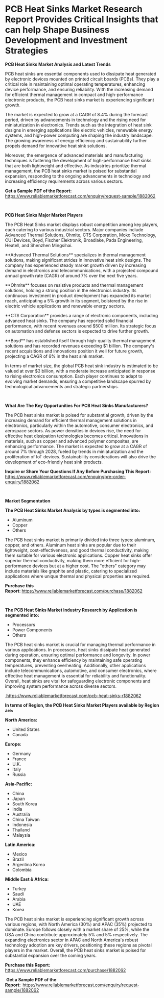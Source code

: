 <p><h1>PCB Heat Sinks Market Research Report Provides Critical Insights that can help Shape Business Development and Investment Strategies</h1></p><p><strong>PCB Heat Sinks Market Analysis and Latest Trends</strong></p>
<p><p>PCB heat sinks are essential components used to dissipate heat generated by electronic devices mounted on printed circuit boards (PCBs). They play a critical role in maintaining optimal operating temperatures, enhancing device performance, and ensuring reliability. With the increasing demand for efficient thermal management in compact and high-performance electronic products, the PCB heat sinks market is experiencing significant growth.</p><p>The market is expected to grow at a CAGR of 8.4% during the forecast period, driven by advancements in technology and the rising need for miniaturization in electronics. Trends such as the integration of heat sink designs in emerging applications like electric vehicles, renewable energy systems, and high-power computing are shaping the industry landscape. The growing awareness of energy efficiency and sustainability further propels demand for innovative heat sink solutions.</p><p>Moreover, the emergence of advanced materials and manufacturing techniques is fostering the development of high-performance heat sinks that are both lightweight and effective. As industries prioritize thermal management, the PCB heat sinks market is poised for substantial expansion, responding to the ongoing advancements in technology and increasing efficiency requirements across various sectors.</p></p>
<p><strong>Get a Sample PDF of the Report:&nbsp;</strong> <a href="https://www.reliablemarketforecast.com/enquiry/request-sample/1882062?utm_campaign=3196&utm_medium=2&utm_source=Github&utm_content=ia&utm_term=15042025&utm_id=pcb-heat-sinks">https://www.reliablemarketforecast.com/enquiry/request-sample/1882062</a></p>
<p>&nbsp;</p>
<p><strong>PCB Heat Sinks Major Market Players</strong></p>
<p><p>The PCB Heat Sinks market displays robust competition among key players, each catering to various industrial sectors. Major companies include Advanced Thermal Solutions, Ohmite, CTS Corporation, Moko Technology, CUI Devices, Boyd, Fischer Elektronik, Broadlake, Pada Engineering, Heatell, and Shenzhen Mingsihai.</p><p>**Advanced Thermal Solutions** specializes in thermal management solutions, making significant strides in innovative heat sink designs. The company has experienced steady market growth driven by increasing demand in electronics and telecommunications, with a projected compound annual growth rate (CAGR) of around 7% over the next five years.</p><p>**Ohmite** focuses on resistive products and thermal management solutions, holding a strong position in the electronics industry. Its continuous investment in product development has expanded its market reach, anticipating a 5% growth in its segment, bolstered by the rise in electric vehicle applications and renewable energy sectors.</p><p>**CTS Corporation** provides a range of electronic components, including advanced heat sinks. The company has reported solid financial performance, with recent revenues around $500 million. Its strategic focus on automation and defense sectors is expected to drive further growth.</p><p>**Boyd** has established itself through high-quality thermal management solutions and has recorded revenues exceeding $1 billion. The company's recent acquisitions and innovations position it well for future growth, projecting a CAGR of 6% in the heat sink market.</p><p>In terms of market size, the global PCB heat sink industry is estimated to be valued at over $3 billion, with a moderate increase anticipated in response to rising electronics consumption. Each player continues to adapt to evolving market demands, ensuring a competitive landscape spurred by technological advancements and strategic partnerships.</p></p>
<p>&nbsp;</p>
<p><strong>What Are The Key Opportunities For PCB Heat Sinks Manufacturers?</strong></p>
<p><p>The PCB heat sinks market is poised for substantial growth, driven by the increasing demand for efficient thermal management solutions in electronics, particularly within the automotive, consumer electronics, and aerospace sectors. As power densities in devices rise, the need for effective heat dissipation technologies becomes critical. Innovations in materials, such as copper and advanced polymer composites, are enhancing performance. The market is expected to grow at a CAGR of around 7% through 2028, fueled by trends in miniaturization and the proliferation of IoT devices. Sustainability considerations will also drive the development of eco-friendly heat sink products.</p></p>
<p><strong>Inquire or Share Your Questions If Any Before Purchasing This Report:</strong> <a href="https://www.reliablemarketforecast.com/enquiry/pre-order-enquiry/1882062?utm_campaign=3196&utm_medium=2&utm_source=Github&utm_content=ia&utm_term=15042025&utm_id=pcb-heat-sinks">https://www.reliablemarketforecast.com/enquiry/pre-order-enquiry/1882062</a></p>
<p>&nbsp;</p>
<p><strong>Market Segmentation</strong></p>
<p><strong>The PCB Heat Sinks Market Analysis by types is segmented into:</strong></p>
<p><ul><li>Aluminum</li><li>Copper</li><li>Others</li></ul></p>
<p><p>The PCB heat sinks market is primarily divided into three types: aluminum, copper, and others. Aluminum heat sinks are popular due to their lightweight, cost-effectiveness, and good thermal conductivity, making them suitable for various electronic applications. Copper heat sinks offer superior thermal conductivity, making them more efficient for high-performance devices but at a higher cost. The "others" category may include materials like graphite and plastic, catering to specialized applications where unique thermal and physical properties are required.</p></p>
<p><strong>Purchase this Report:&nbsp;</strong><a href="https://www.reliablemarketforecast.com/purchase/1882062?utm_campaign=3196&utm_medium=2&utm_source=Github&utm_content=ia&utm_term=15042025&utm_id=pcb-heat-sinks">https://www.reliablemarketforecast.com/purchase/1882062</a></p>
<p>&nbsp;</p>
<p><strong>The PCB Heat Sinks Market Industry Research by Application is segmented into:</strong></p>
<p><ul><li>Processors</li><li>Power Components</li><li>Others</li></ul></p>
<p><p>The PCB heat sinks market is crucial for managing thermal performance in various applications. In processors, heat sinks dissipate heat generated during operation, ensuring optimal performance and longevity. In power components, they enhance efficiency by maintaining safe operating temperatures, preventing overheating. Additionally, other applications include telecommunications, automotive, and consumer electronics, where effective heat management is essential for reliability and functionality. Overall, heat sinks are vital for safeguarding electronic components and improving system performance across diverse sectors.</p></p>
<p><a href="https://www.reliablemarketforecast.com/pcb-heat-sinks-r1882062?utm_campaign=3196&utm_medium=2&utm_source=Github&utm_content=ia&utm_term=15042025&utm_id=pcb-heat-sinks">&nbsp;https://www.reliablemarketforecast.com/pcb-heat-sinks-r1882062</a></p>
<p><strong>In terms of Region, the PCB Heat Sinks Market Players available by Region are:</strong></p>
<p>
    <p> <strong> North America: </strong>
        <ul>
            <li>United States</li>
            <li>Canada</li>
        </ul>
        </p> 
    <p> <strong> Europe: </strong>
        <ul>
            <li>Germany</li>
            <li>France</li>
            <li>U.K.</li>
            <li>Italy</li>
            <li>Russia</li>
        </ul>
        </p> 
    <p> <strong> Asia-Pacific: </strong>
        <ul>
            <li>China</li>
            <li>Japan</li>
            <li>South Korea</li>
            <li>India</li>
            <li>Australia</li>
            <li>China Taiwan</li>
            <li>Indonesia</li>
            <li>Thailand</li>
            <li>Malaysia</li>
        </ul>
        </p> 
    <p> <strong> Latin America: </strong>
        <ul>
            <li>Mexico</li>
            <li>Brazil</li>
            <li>Argentina Korea</li>
            <li>Colombia</li>
        </ul>
        </p> 
    <p> <strong> Middle East & Africa: </strong>
        <ul>
            <li>Turkey</li>
            <li>Saudi</li>
            <li>Arabia</li>
            <li>UAE</li>
            <li>Korea</li>
        </ul>
    </p>
    </p>
<p><p>The PCB heat sinks market is experiencing significant growth across various regions, with North America (30%) and APAC (35%) projected to dominate. Europe follows closely with a market share of 25%, while the USA and China contribute approximately 5% and 5% respectively. The expanding electronics sector in APAC and North America's robust technology adoption are key drivers, positioning these regions as pivotal players in the market. Overall, the PCB heat sinks market is poised for substantial expansion over the coming years.</p></p>
<p><strong>Purchase this Report: </strong><a href="https://www.reliablemarketforecast.com/purchase/1882062?utm_campaign=3196&utm_medium=2&utm_source=Github&utm_content=ia&utm_term=15042025&utm_id=pcb-heat-sinks">https://www.reliablemarketforecast.com/purchase/1882062</a></p>
<p>&nbsp;<strong>Get a Sample PDF of the Report:&nbsp;&nbsp;</strong><a href="https://www.reliablemarketforecast.com/enquiry/request-sample/1882062?utm_campaign=3196&utm_medium=2&utm_source=Github&utm_content=ia&utm_term=15042025&utm_id=pcb-heat-sinks">https://www.reliablemarketforecast.com/enquiry/request-sample/1882062</a></p>
<p><strong></strong></p>
<p><p></p><p></p><p></p></p>
